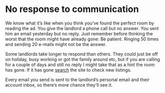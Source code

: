 No response to communication
============================
We know what it’s like when you think you’ve found the perfect room by reading the ad. You give the landlord a phone call but no answer. You sent him an email yesterday but no reply. Just remember before thinking the worst that the room might have already gone: Be patient. Ringing 50 times and sending 20 e-mails might not be the answer.


Some landlords take longer to respond than others. They could just be off on holiday, busy working or got the family around etc, but if you are calling for a couple of days and still no reply I might take that as a hint the room has gone. If it has gone [search](/search) the site to check new listings.


Every email you send is sent to the landlord’s personal email and their account inbox, so there’s more chance they'll see it.

